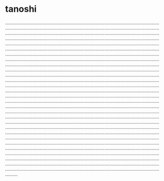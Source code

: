 # tanoshi
......................................................................................................................................................................................................................................................................................................................................................................................................................................................................................................................................................................................................................................................................................................................................................................................................................................................................................................................................................................................................................................................................................................................................................................................................................................................................................................................................................................................................................................................................................................................................................................................................................................................................................................................................................................................................................................................................................................................................................................................................................................................................................................................................................................................................................................................................................................................................................................................................................................................................................................................................................................................................................................................................................................................................................................................................................................................................................................................................................................................................................................................................................................................................................................................................................................................................................................................................................................................................................................................................................................................................................................................................................................................................................................................................................